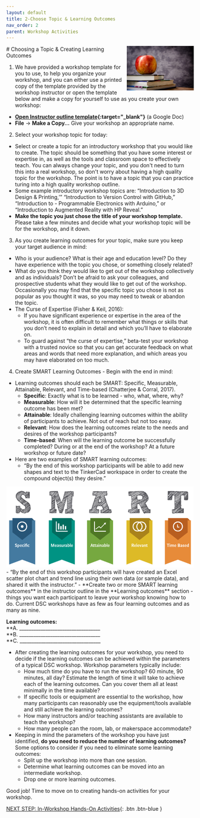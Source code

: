 ```yaml
---
layout: default
title: 2-Choose Topic & Learning Outcomes
nav_order: 2
parent: Workshop Activities
---
```

<img src="images/apple-logo.png" style="float:right;width:180px;" alt="Apple Logo">
# Choosing a Topic & Creating Learning Outcomes

1. We have provided a workshop template for you to use, to help you organize your workshop, and you can either use a printed copy of the template provided by the workshop instructor or open the template below and make a copy for yourself to use as you create your own workshop: 
- **[Open Instructor outline template](http://bit.ly/2SKcBf6){:target="_blank"}** (a Google Doc)
- **File** -> **Make a Copy…**   Give your workshop an appropriate name.

2. Select your workshop topic for today:
- Select or create a topic for an introductory workshop that you would like to create. The topic should be something that you have some interest or expertise in, as well as the tools and classroom space to effectively teach. You can always change your topic, and you don't need to turn this into a real workshop, so don't worry about having a high quality topic for the workshop. The point is to have a topic that you can practice turing into a high quality workshop outline.
- Some example introductory workshop topics are: “Introduction to 3D Design & Printing,’” “Introduction to Version Control with GitHub,” “Introduction to - Programmable Electronics with Arduino,” or “Introduction to Augmented Reality with HP Reveal.”
- **Make the topic you just chose the title of your workshop template.** Please take a few minutes and decide what your workshop topic will be for the workshop, and it down. 

3. As you create learning outcomes for your topic, make sure you keep your target audience in mind:
- Who is your audience? What is their age and education level? Do they have experience with the topic you chose, or something closely related?
- What do you think they would like to get out of the workshop collectively and as individuals? Don’t be afraid to ask your colleagues, and prospective students what they would like to get out of the workshop. Occasionally you may find that the specific topic you chose is not as popular as you thought it was, so you may need to tweak or abandon the topic.
- The Curse of Expertise (Fisher & Keil, 2016): 
  - If you have significant experience or expertise in the area of the workshop, it is often difficult to remember what things or skills that you don’t need to explain in detail and which you’ll have to elaborate on. 
  - To guard against “the curse of expertise,” beta-test your workshop with a trusted novice so that you can get accurate feedback on what areas and words that need more explanation, and which areas you may have elaborated on too much.

4. Create SMART Learning Outcomes - Begin with the end in mind:
- Learning outcomes should each be SMART: Specific, Measurable, Attainable, Relevant, and Time-based (Chatterjee & Corral, 2017).
  - **Specific**: Exactly what is to be learned - who, what, where, why?
  - **Measurable**: How will it be determined that the specific learning outcome has been met?
  - **Attainable**: Ideally challenging learning outcomes within the ability of participants to achieve. Not out of reach but not too easy.
  - **Relevant**: How does the learning outcomes relate to the needs and desires of the workshop participants?
  - **Time-based**: When will the learning outcome be successfully completed? During or at the end of the workshop? At a future workshop or future date?
- Here are two examples of SMART learning outcomes:
  - “By the end of this workshop participants will be able to add new shapes and text to the TinkerCad workspace in order to create the compound object(s) they desire.” 
<img src="images/smart.png" alt="SMART Learning outcomes">
  - “By the end of this workshop participants will have created an Excel scatter plot chart and trend line using their own data (or sample data), and shared it with the instructor.”
- **Create two or more SMART learning outcomes** in the instructor outline in the **Learning outcomes** section - things you want each participant to leave your workshop knowing how to do. Current DSC workshops have as few as four learning outcomes and as many as nine.

**Learning outcomes:** <br>
**A. __________________________________<br>
**B. __________________________________<br>
**C. __________________________________<br>

- After creating the learning outcomes for your workshop, you need to decide if the learning outcomes can be achieved within the parameters of a typical DSC workshop. Workshop parameters typically include:
  - How much time do you have to run the workshop? 60 minute, 90 minutes, all day? Estimate the length of time it will take to achieve each of the learning outcomes. Can you cover them all at least minimally in the time available?
  - If specific tools or equipment are essential to the workshop, how many participants can reasonably use the equipment/tools available and still achieve the learning outcomes?
  - How many instructors and/or teaching assistants are available to teach the workshop?
  - How many people can the room, lab, or makerspace accommodate?
- Keeping in mind the parameters of the workshop you have just identified, **do you need to reduce the number of learning outcomes?** Some options to consider if you need to eliminate some learning outcomes:
  - Split up the workshop into more than one session.
  - Determine what learning outcomes can be moved into an intermediate workshop.
  - Drop one or more learning outcomes.

Good job! Time to move on to creating hands-on activities for your workshop.

[NEXT STEP: In-Workshop Hands-On Activities](hands-on-activities.html){: .btn .btn-blue }
